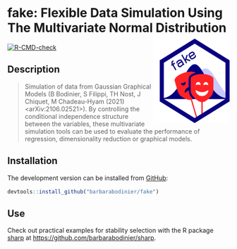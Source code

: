 
<!-- README.md is generated from README.Rmd. Please edit that file -->

# fake: Flexible Data Simulation Using The Multivariate Normal Distribution <img src="man/figures/logo.png" align="right" width="174" height="200"/>

<!-- badges: start -->

[![R-CMD-check](https://github.com/barbarabodinier/fake/actions/workflows/R-CMD-check.yaml/badge.svg)](https://github.com/barbarabodinier/fake/actions/workflows/R-CMD-check.yaml)
<!-- badges: end -->

## Description

> Simulation of data from Gaussian Graphical Models (B Bodinier, S
> Filippi, TH Nost, J Chiquet, M Chadeau-Hyam (2021)
> \<arXiv:2106.02521\>). By controlling the conditional independence
> structure between the variables, these multivariate simulation tools
> can be used to evaluate the performance of regression, dimensionality
> reduction or graphical models.

## Installation

The development version can be installed from
[GitHub](https://github.com/):

``` r
devtools::install_github("barbarabodinier/fake")
```

## Use

Check out practical examples for stability selection with the R package
[sharp](https://github.com/barbarabodinier/sharp) at
<https://github.com/barbarabodinier/sharp>.
